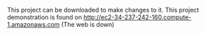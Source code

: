 This project can be downloaded to make changes to it.
This project demonstration is found on http://ec2-34-237-242-160.compute-1.amazonaws.com (The web is down)
